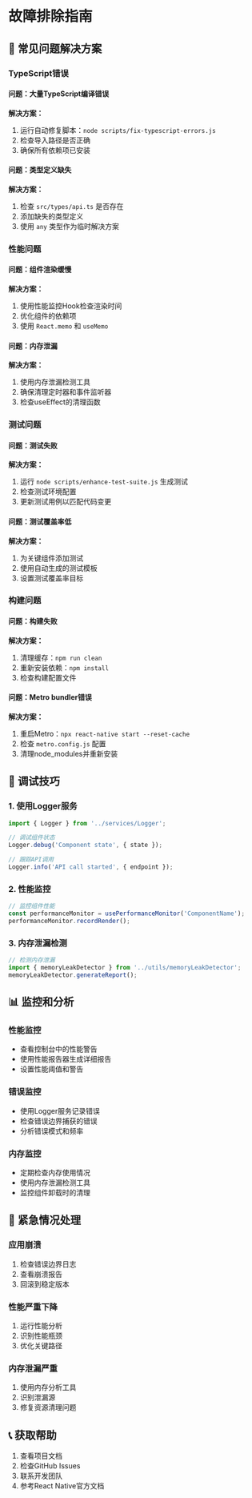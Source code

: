 # 故障排除指南

## 🐛 常见问题解决方案

### TypeScript错误

#### 问题：大量TypeScript编译错误
**解决方案：**
1. 运行自动修复脚本：`node scripts/fix-typescript-errors.js`
2. 检查导入路径是否正确
3. 确保所有依赖项已安装

#### 问题：类型定义缺失
**解决方案：**
1. 检查 `src/types/api.ts` 是否存在
2. 添加缺失的类型定义
3. 使用 `any` 类型作为临时解决方案

### 性能问题

#### 问题：组件渲染缓慢
**解决方案：**
1. 使用性能监控Hook检查渲染时间
2. 优化组件的依赖项
3. 使用 `React.memo` 和 `useMemo`

#### 问题：内存泄漏
**解决方案：**
1. 使用内存泄漏检测工具
2. 确保清理定时器和事件监听器
3. 检查useEffect的清理函数

### 测试问题

#### 问题：测试失败
**解决方案：**
1. 运行 `node scripts/enhance-test-suite.js` 生成测试
2. 检查测试环境配置
3. 更新测试用例以匹配代码变更

#### 问题：测试覆盖率低
**解决方案：**
1. 为关键组件添加测试
2. 使用自动生成的测试模板
3. 设置测试覆盖率目标

### 构建问题

#### 问题：构建失败
**解决方案：**
1. 清理缓存：`npm run clean`
2. 重新安装依赖：`npm install`
3. 检查构建配置文件

#### 问题：Metro bundler错误
**解决方案：**
1. 重启Metro：`npx react-native start --reset-cache`
2. 检查 `metro.config.js` 配置
3. 清理node_modules并重新安装

## 🔧 调试技巧

### 1. 使用Logger服务
```typescript
import { Logger } from '../services/Logger';

// 调试组件状态
Logger.debug('Component state', { state });

// 跟踪API调用
Logger.info('API call started', { endpoint });
```

### 2. 性能监控
```typescript
// 监控组件性能
const performanceMonitor = usePerformanceMonitor('ComponentName');
performanceMonitor.recordRender();
```

### 3. 内存泄漏检测
```typescript
// 检测内存泄漏
import { memoryLeakDetector } from '../utils/memoryLeakDetector';
memoryLeakDetector.generateReport();
```

## 📊 监控和分析

### 性能监控
- 查看控制台中的性能警告
- 使用性能报告器生成详细报告
- 设置性能阈值和警告

### 错误监控
- 使用Logger服务记录错误
- 检查错误边界捕获的错误
- 分析错误模式和频率

### 内存监控
- 定期检查内存使用情况
- 使用内存泄漏检测工具
- 监控组件卸载时的清理

## 🚨 紧急情况处理

### 应用崩溃
1. 检查错误边界日志
2. 查看崩溃报告
3. 回滚到稳定版本

### 性能严重下降
1. 运行性能分析
2. 识别性能瓶颈
3. 优化关键路径

### 内存泄漏严重
1. 使用内存分析工具
2. 识别泄漏源
3. 修复资源清理问题

## 📞 获取帮助

1. 查看项目文档
2. 检查GitHub Issues
3. 联系开发团队
4. 参考React Native官方文档
